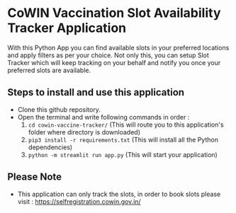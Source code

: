 # CoWIN Vaccination Slot Availability Tracker Application
With this Python App you can find available slots in your preferred locations and apply filters as per your choice. Not only this, you can setup Slot Tracker which will keep tracking on your behalf and notify you once your preferred slots are available.


## Steps to install and use this application
* Clone this github repository.
* Open the terminal and write following commands in order :
  1. `cd cowin-vaccine-tracker/`  (This will route you to this application's folder where directory is downloaded)
  2. `pip3 install -r requirements.txt`  (This will install all the Python dependencies)
  3. `python -m streamlit run app.py`  (This will start your application)

## Please Note
* This application can only track the slots, in order to book slots please visit : https://selfregistration.cowin.gov.in/


